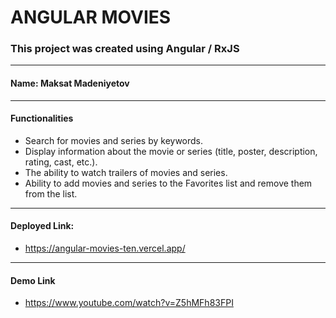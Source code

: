 # ANGULAR MOVIES

### This project was created using Angular / RxJS

---

#### Name: Maksat Madeniyetov

---

#### Functionalities
* Search for movies and series by keywords.
* Display information about the movie or series (title, poster, description, rating, cast, etc.).
* The ability to watch trailers of movies and series.
* Ability to add movies and series to the Favorites list and remove them from the list.

---

#### Deployed Link: 
* https://angular-movies-ten.vercel.app/

---

#### Demo Link
* https://www.youtube.com/watch?v=Z5hMFh83FPI

